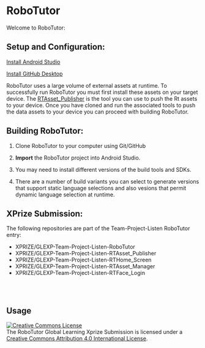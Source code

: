 # **RoboTutor**

Welcome to RoboTutor:

## **Setup and Configuration:**

[Install Android Studio](http://developer.android.com/sdk/index.html)<br>

[Install GitHub Desktop](https://desktop.github.com/)<br>

RoboTutor uses a large volume of external assets at runtime.  To successfully run RoboTutor you must first install these assets on your target device.  The [RTAsset_Publisher](https://github.com/synaptek/RTAsset_Publisher) is the tool you can use to push the Rt assets to your device.  Once you have cloned and run the associated tools to push the data assets to your device you can proceed with building RoboTutor.


## **Building RoboTutor:**

1. Clone RoboTutor to your computer using Git/GitHub

2. **Import** the RoboTutor project into Android Studio.

3. You may need to install different versions of the build tools and SDKs.

4. There are a number of build variants you can select to generate versions that support static language selections and also vesions that permit dynamic language selection at runtime.



## **XPrize Submission:**

The following repositories are part of the Team-Project-Listen RoboTutor entry:
 * XPRIZE/GLEXP-Team-Project-Listen-RoboTutor
 * XPRIZE/GLEXP-Team-Project-Listen-RTAsset_Publisher
 * XPRIZE/GLEXP-Team-Project-Listen-RTHome_Screen
 * XPRIZE/GLEXP-Team-Project-Listen-RTAsset_Manager
 * XPRIZE/GLEXP-Team-Project-Listen-RTFace_Login

<br>
<br>


## **Usage**

<a rel="license" href="http://creativecommons.org/licenses/by/4.0/"><img alt="Creative Commons License" style="border-width:0" src="https://i.creativecommons.org/l/by/4.0/88x31.png" /></a><br />The RoboTutor Global Learning Xprize Submission</span> is licensed under a <a rel="license" href="http://creativecommons.org/licenses/by/4.0/">Creative Commons Attribution 4.0 International License</a>.
